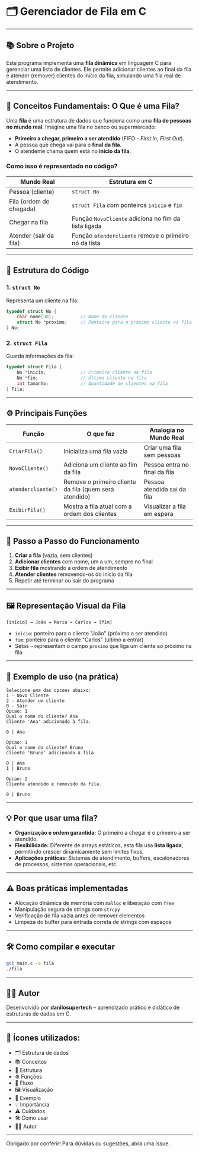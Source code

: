 
# 🗂️ Gerenciador de Fila em C

---

## 📚 Sobre o Projeto

Este programa implementa uma **fila dinâmica** em linguagem C para gerenciar uma lista de clientes. Ele permite adicionar clientes ao final da fila e atender (remover) clientes do início da fila, simulando uma fila real de atendimento.

---

## 🧠 Conceitos Fundamentais: O Que é uma Fila?

Uma **fila** é uma estrutura de dados que funciona como uma **fila de pessoas no mundo real**. Imagine uma fila no banco ou supermercado:

- **Primeiro a chegar, primeiro a ser atendido** (FIFO - *First In, First Out*).
- A pessoa que chega vai para o **final da fila**.
- O atendente chama quem está no **início da fila**.

### Como isso é representado no código?

| Mundo Real           | Estrutura em C               |
|---------------------|-----------------------------|
| Pessoa (cliente)     | `struct No`                 |
| Fila (ordem de chegada) | `struct Fila` com ponteiros `inicio` e `fim` |
| Chegar na fila      | Função `NovoCliente` adiciona no fim da lista ligada |
| Atender (sair da fila) | Função `atendercliente` remove o primeiro nó da lista |

---

## 🧱 Estrutura do Código

### 1. `struct No`

Representa um cliente na fila:

```c
typedef struct No {
    char nome[30];          // Nome do cliente
    struct No *proximo;     // Ponteiro para o próximo cliente na fila
} No;
```

### 2. `struct Fila`

Guarda informações da fila:

```c
typedef struct Fila {
    No *inicio;             // Primeiro cliente na fila
    No *fim;                // Último cliente na fila
    int tamanho;            // Quantidade de clientes na fila
} Fila;
```

---

## ⚙️ Principais Funções

| Função            | O que faz                                                | Analogia no Mundo Real         |
|-------------------|----------------------------------------------------------|-------------------------------|
| `CriarFila()`      | Inicializa uma fila vazia                                | Criar uma fila sem pessoas    |
| `NovoCliente()`    | Adiciona um cliente ao fim da fila                       | Pessoa entra no final da fila |
| `atendercliente()` | Remove o primeiro cliente da fila (quem será atendido)  | Pessoa atendida sai da fila   |
| `ExibirFila()`     | Mostra a fila atual com a ordem dos clientes             | Visualizar a fila em espera   |

---

## 🚶 Passo a Passo do Funcionamento

1. **Criar a fila** (vazia, sem clientes)
2. **Adicionar clientes** com nome, um a um, sempre no final
3. **Exibir fila** mostrando a ordem de atendimento
4. **Atender clientes** removendo-os do início da fila
5. Repetir até terminar ou sair do programa

---

## 🖼️ Representação Visual da Fila

```
[início] → João → Maria → Carlos → [fim]
```

- `inicio`: ponteiro para o cliente "João" (próximo a ser atendido)
- `fim`: ponteiro para o cliente "Carlos" (último a entrar)
- Setas `→` representam o campo `proximo` que liga um cliente ao próximo na fila

---

## 📝 Exemplo de uso (na prática)

```plaintext
Selecione uma das opcoes abaixo:
1 - Novo Cliente
2 - Atender um cliente
0 - Sair
Opcao: 1
Qual o nome do cliente? Ana
Cliente 'Ana' adicionado à fila.

0 | Ana

Opcao: 1
Qual o nome do cliente? Bruno
Cliente 'Bruno' adicionado à fila.

0 | Ana
1 | Bruno

Opcao: 2
Cliente atendido e removido da fila.

0 | Bruno
```

---

## 💡 Por que usar uma fila?

- **Organização e ordem garantida:** O primeiro a chegar é o primeiro a ser atendido.
- **Flexibilidade:** Diferente de arrays estáticos, esta fila usa **lista ligada**, permitindo crescer dinamicamente sem limites fixos.
- **Aplicações práticas:** Sistemas de atendimento, buffers, escalonadores de processos, sistemas operacionais, etc.

---

## ⚠️ Boas práticas implementadas

- Alocação dinâmica de memória com `malloc` e liberação com `free`
- Manipulação segura de strings com `strcpy`
- Verificação de fila vazia antes de remover elementos
- Limpeza do buffer para entrada correta de strings com espaços

---

## 🛠️ Como compilar e executar

```bash
gcc main.c -o fila
./fila
```

---

## 👨‍💻 Autor

Desenvolvido por **danilosupertech** – aprendizado prático e didático de estruturas de dados em C.

---

## 🎨 Ícones utilizados:

- 🗂️ Estrutura de dados
- 📚 Conceitos
- 🧱 Estrutura
- ⚙️ Funções
- 🚶 Fluxo
- 🖼️ Visualização
- 📝 Exemplo
- 💡 Importância
- ⚠️ Cuidados
- 🛠️ Como usar
- 👨‍💻 Autor

---

Obrigado por conferir! Para dúvidas ou sugestões, abra uma issue.
